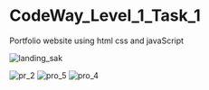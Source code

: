 # CodeWay_Level_1_Task_1
Portfolio website using html css and javaScript

![landing_sak](https://github.com/Sakshat2/CodeWay_Level_1_Task_1/assets/105922556/f31a6324-bf30-482a-b5bb-8815fbfc4c50)


![pr_2](https://github.com/Sakshat2/CodeWay_Level_1_Task_1/assets/105922556/7da2afc2-b424-444c-9a59-f2764c3947b7)
![pro_5](https://github.com/Sakshat2/CodeWay_Level_1_Task_1/assets/105922556/2605552e-8a70-46be-8202-2e033534b547)
![pro_4](https://github.com/Sakshat2/CodeWay_Level_1_Task_1/assets/105922556/744415f3-b571-4053-b3b6-1e090e26e39b)


